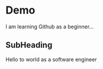 # Demo


I am learning Github as a beginner...


## SubHeading 


Hello to world as a software engineer
